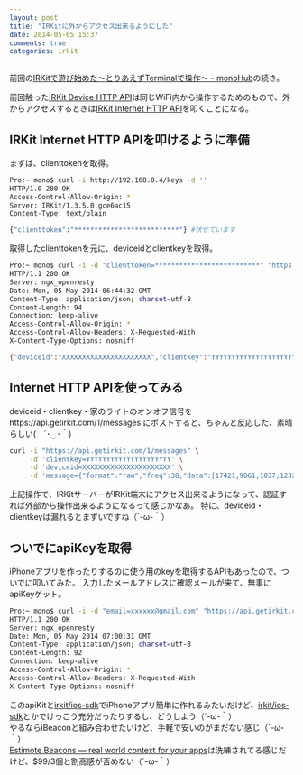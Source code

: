 ```yaml
---
layout: post
title: "IRKitに外からアクセス出来るようにした"
date: 2014-05-05 15:37
comments: true
categories: irkit
---
```


前回の[IRKitで遊び始めた〜とりあえずTerminalで操作〜 - monoHub](http://mono0926.com/blog/2014/05/05/irkit/)の続き。

前回触った[IRKit Device HTTP API](http://getirkit.com/#IRKit-Device-API)は同じWiFi内から操作するためのもので、外からアクセスするときは[IRKit Internet HTTP API](http://getirkit.com/#IRKit-Internet-API)を叩くことになる。

## IRKit Internet HTTP APIを叩けるように準備

まずは、clienttokenを取得。

```sh
Pro:~ mono$ curl -i http://192.168.0.4/keys -d ''
HTTP/1.0 200 OK
Access-Control-Allow-Origin: *
Server: IRKit/1.3.5.0.gce6ac15
Content-Type: text/plain

{"clienttoken":"**************************"} #伏せています
```

取得したclienttokenを元に、deviceidとclientkeyを取得。

<!-- more -->

```sh
Pro:~ mono$ curl -i -d "clienttoken=**************************" "https://api.getirkit.com/1/keys"
HTTP/1.1 200 OK
Server: ngx_openresty
Date: Mon, 05 May 2014 06:44:32 GMT
Content-Type: application/json; charset=utf-8
Content-Length: 94
Connection: keep-alive
Access-Control-Allow-Origin: *
Access-Control-Allow-Headers: X-Requested-With
X-Content-Type-Options: nosniff

{"deviceid":"XXXXXXXXXXXXXXXXXXXXXX","clientkey":"YYYYYYYYYYYYYYYYYYYYY"} #伏せています
```

## Internet HTTP APIを使ってみる

deviceid・clientkey・家のライトのオンオフ信号をhttps://api.getirkit.com/1/messages にポストすると、ちゃんと反応した、素晴らしい(　´･‿･｀)

```sh
curl -i "https://api.getirkit.com/1/messages" \
     -d 'clientkey=YYYYYYYYYYYYYYYYYYYYY' \
     -d 'deviceid=XXXXXXXXXXXXXXXXXXXXXX' \
     -d 'message={"format":"raw","freq":38,"data":[17421,9061,1037,1232,935,3458,935,1190,1073,1190,1073,1190,1190,1190,1073,1190,935,3458,1037,3341,1037,1190,935,3458,1002,3458,1002,1111,1111,3341,968,3458,968,1150,1150,3458,1037,3341,1037,1275,1002,3458,1002,1190,1037,3341,1037,1150,1150,3341,1037,1190,935,1275,935,3458,1037,1190,1002,3458,1037,1232,935,3458,1111,1111,1111]}'
```

上記操作で、IRKitサーバーがIRKit端末にアクセス出来るようになって、認証すれば外部から操作出来るようになるって感じかなあ。
特に、deviceid・clientkeyは漏れるとまずいですね（´-ω-｀）

## ついでにapiKeyを取得

iPhoneアプリを作ったりするのに使う用のkeyを取得するAPIもあったので、ついでに叩いてみた。
入力したメールアドレスに確認メールが来て、無事にapiKeyゲット。

```sh
Pro:~ mono$ curl -i -d "email=xxxxxx@gmail.com" "https://api.getirkit.com/1/apps"
HTTP/1.1 200 OK
Server: ngx_openresty
Date: Mon, 05 May 2014 07:00:31 GMT
Content-Type: application/json; charset=utf-8
Content-Length: 92
Connection: keep-alive
Access-Control-Allow-Origin: *
Access-Control-Allow-Headers: X-Requested-With
X-Content-Type-Options: nosniff
```

このapiKitと[irkit/ios-sdk](https://github.com/irkit/ios-sdk)でiPhoneアプリ簡単に作れるみたいだけど、[irkit/ios-sdk](https://github.com/irkit/ios-sdk)とかでけっこう充分だったりするし、どうしよう（´-ω-｀）  
やるならiBeaconと組み合わせたいけど、手軽で安いのがまだない感じ（´-ω-｀）  
[Estimote Beacons — real world context for your apps](http://estimote.com/)は洗練されてる感じだけど、$99/3個と割高感が否めない（´-ω-｀）
